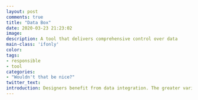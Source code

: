 ```yaml
---
layout: post
comments: true
title: "Data Box"
date: 2020-03-23 21:23:02
image: 
description: A tool that delivers comprehensive control over data
main-class: 'ifonly'
color:
tags:
- responsible
- tool
categories:
- "Wouldn't that be nice?"
twitter_text:
introduction: Designers benefit from data integration. The greater variety of data, the better to draw rich views on (potential) users and their behaviours. Although designer intentions might be good, data subjects are often left unaware of data collection and use, without ability to choose or unable to appreciate values and risks. Data Box is a dashboard for data subjects to keep track of what data is collected about them, what is done with their data and what can be done with their data. It allows them to keep control over their data.
---
```

